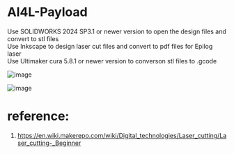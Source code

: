 # AI4L-Payload
Use SOLIDWORKS 2024 SP3.1 or newer version to open the design files and convert to stl files  
Use Inkscape to design laser cut files and convert to pdf files for Epilog laser  
Use Ultimaker cura 5.8.1 or newer version to converson stl files to .gcode  


![image](https://github.com/user-attachments/assets/50687117-c4e7-423c-a6c0-986d234afa92)

![image](https://github.com/user-attachments/assets/ee4dec15-7eba-47ea-92b1-d759f2483701)


# reference:
1. https://en.wiki.makerepo.com/wiki/Digital_technologies/Laser_cutting/Laser_cutting-_Beginner 
